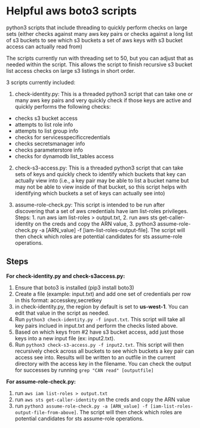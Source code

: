 # Helpful aws boto3 scripts
python3 scripts that include threading to quickly perform checks on large sets (either checks against many aws key pairs or checks against a long list of s3 buckets to see which s3 buckets a set of aws keys with s3 bucket access can actually read from) 

The scripts currently run with threading set to 50, but you can adjust that as needed within the script. This allows the script to finish recursive s3 bucket list access checks on large s3 listings in short order.

3 scripts currently included:
1. check-identity.py: This is a threaded python3 script that can take one or many aws key pairs and very quickly check if those keys are active and quickly performs the following checks:
- checks s3 bucket access
- attempts to list role info
- attempts to list group info
- checks for servicesspecificcredentials
- checks secretsmanager info
- checks parameterstore info
- checks for dynamodb list_tables access

2. check-s3-access.py: This is a threaded python3 script that can take sets of keys and quickly check to identify which buckets that key can actually view into (i.e., a key pair may be able to list a bucket name but may not be able to view inside of that bucket, so this script helps with identifying which buckets a set of keys can actually see into)

3. assume-role-check.py: This script is intended to be run after discovering that a set of aws credentials have iam list-roles privileges. Steps: 1. run aws iam list-roles > output.txt, 2. run aws sts get-caller-identity on the creds and copy the ARN value, 3. python3 assume-role-check.py -a [ARN_value] -f [iam-list-roles-output-file]. The script will then check which roles are potential candidates for sts assume-role operations.


## Steps
**For check-identity.py and check-s3access.py:**

1. Ensure that boto3 is installed (pip3 install boto3)
2. Create a file (example: input.txt) and add one set of credentials per row in this format: accesskey,secretkey
3. in check-identity.py, the region by default is set to **us-west-1**. You can edit that value in the script as needed.
4. Run `python3 check-identity.py -f input.txt`. This script will take all key pairs inclued in input.txt and perform the checks listed above.
5. Based on which keys from #2 have s3 bucket access, add just those keys into a new input file (ex: input2.txt).
6. Run `python3 check-s3-access.py -f input2.txt`. This script will then recursively check across all buckets to see which buckets a key pair can access see into. Results will be written to an outfile in the current directory with the access key in the filename. You can check the output for successes by running `grep "CAN read" [outputfile]`

**For assume-role-check.py:**
1. run `aws iam list-roles > output.txt`
2. run `aws sts get-caller-identity` on the creds and copy the ARN value
3. run `python3 assume-role-check.py -a [ARN_value] -f [iam-list-roles-output-file-from-above]`. The script will then check which roles are potential candidates for sts assume-role operations.
